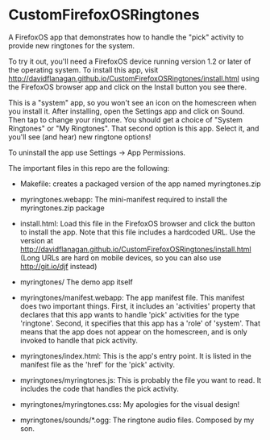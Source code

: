 CustomFirefoxOSRingtones
========================

A FirefoxOS app that demonstrates how to handle the "pick" activity to
provide new ringtones for the system.

To try it out, you'll need a FirefoxOS device running version 1.2 or
later of the operating system.  To install this app, visit
http://davidflanagan.github.io/CustomFirefoxOSRingtones/install.html
using the FirefoxOS browser app and click on the Install button you
see there.

This is a "system" app, so you won't see an icon on the homescreen
when you install it.  After installing, open the Settings app and
click on Sound. Then tap to change your ringtone. You should get a
choice of "System Ringtones" or "My Ringtones".  That second option is
this app. Select it, and you'll see (and hear) new ringtone options!

To uninstall the app use Settings -> App Permissions.

The important files in this repo are the following:

- Makefile: creates a packaged version of the app named myringtones.zip

- myringtones.webapp: The mini-manifest required to install the myringtones.zip package

- install.html: Load this file in the FirefoxOS browser and click the
  button to install the app. Note that this file includes a hardcoded
  URL. Use the version at
  http://davidflanagan.github.io/CustomFirefoxOSRingtones/install.html
  (Long URLs are hard on mobile devices, so you can also use
  http://git.io/djf instead) 

- myringtones/ The demo app itself

- myringtones/manifest.webapp: The app manifest file. This manifest
  does two important things. First, it includes an 'activities'
  property that declares that this app wants to handle 'pick'
  activities for the type 'ringtone'.  Second, it specifies that this
  app has a 'role' of 'system'. That means that the app does not
  appear on the homescreen, and is only invoked to handle that pick
  activity.

- myringtones/index.html: This is the app's entry point. It is listed
  in the manifest file as the 'href' for the 'pick' activity.

- myringtones/myringtones.js: This is probably the file you want to
  read. It includes the code that handles the pick activity.

- myringtones/myringtones.css: My apologies for the visual design!

- myringtones/sounds/*.ogg: The ringtone audio files. Composed by my son.
